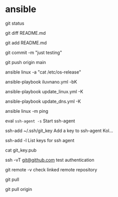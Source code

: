 # ansible

git status

git diff README.md

git add README.md

git commit -m "just testing"

git push origin main


ansible linux -a "cat /etc/os-release"

ansible-playbook iluvnano.yml -bK

ansible-playbook update_linux.yml -K

ansible-playbook update_dns.yml -K

ansible linux -m ping


eval `ssh-agent -s`       Start ssh-agent

ssh-add ~/.ssh/git_key    Add a key to ssh-agent Kol...

ssh-add -l                List keys for ssh agent

cat git_key.pub

ssh -vT git@github.com    test authentication

git remote -v             check linked remote repository

git pull 

git pull origin 
